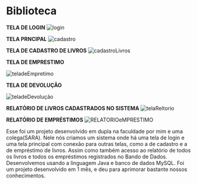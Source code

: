 # Biblioteca
**TELA DE LOGIN**
![login](https://user-images.githubusercontent.com/121234114/218275476-199e45f1-3c3c-47e5-aca8-55badffd6f5c.png)

**TELA PRNCIPAL**
![cadastro](https://user-images.githubusercontent.com/121234114/218275530-6ba52353-ed0e-4c17-8443-3ef21bec29f2.png)

**TELA DE CADASTRO DE LIVROS**
![cadastroLivros](https://user-images.githubusercontent.com/121234114/218275567-38cf25b5-48d0-40cf-a448-b4c68a1741c3.png)

**TELA DE EMPRESTIMO**

![teladeEmpretimo](https://user-images.githubusercontent.com/121234114/218275585-75ef1efa-a2a2-411a-9360-306b8b938754.png)

**TELA DE DEVOLUÇÂO**

![teladeDevolução](https://user-images.githubusercontent.com/121234114/218275636-86f0cad1-6867-499c-a81f-fe599c766b98.png)

**RELATÓRIO DE LIVROS CADASTRADOS NO SISTEMA**
![telaReltorio](https://user-images.githubusercontent.com/121234114/218275667-9db99d57-0845-4bef-8700-015afbe74e97.png)

**RELATÓRIO DE EMPRÉSTIMOS**
![RELATORIOeMPRESTIMO](https://user-images.githubusercontent.com/121234114/218275715-f81798a0-a65c-493b-974b-f4a6dfd1873b.png)

Esse foi um projeto desenvolvido em dupla na faculdade por mim e uma colega(SARA). 
Nele nós criamos um sistema onde há uma tela de login e uma tela principal com 
conexão para outras telas, como a de cadastro e a de empréstimo de livros. 
Assim como também acesso ao relatório de todos os livros e todos os 
empréstimos registrados no Bando de Dados. Desenvolvemos usando a 
linguagem Java e banco de dados MySQL. 
Foi um projeto desenvolvido em 1 mês, e deu para aprimorar bastante nossos conhecimentos.
